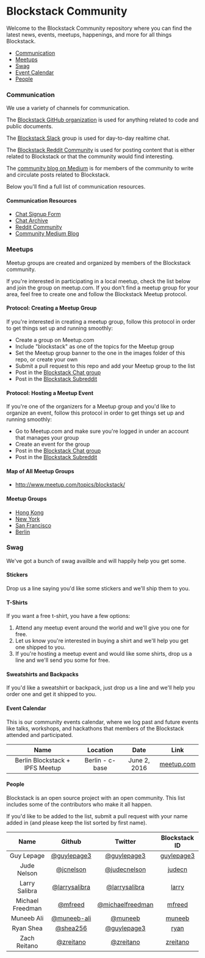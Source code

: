 # Blockstack Community

Welcome to the Blockstack Community repository where you can find the latest news, events, meetups, happenings, and more for all things Blockstack.

- [Communication](#communication)
- [Meetups](#meetups)
- [Swag](#swag)
- [Event Calendar](#event-calendar)
- [People](#people)

### Communication

We use a variety of channels for communication.

The [Blockstack GitHub organization](https://github.com/blockstack) is used for anything related to code and public documents.

The [Blockstack Slack](http://chat.blockstack.org/) group is used for day-to-day realtime chat.

The [Blockstack Reddit Community](https://www.reddit.com/r/blockstack) is used for posting content that is either related to Blockstack or that the community would find interesting.

The [community blog on Medium](https://blog.blockstack.org) is for members of the community to write and circulate posts related to Blockstack.

Below you'll find a full list of communication resources.

#### Communication Resources

- [Chat Signup Form](http://chat.blockstack.org/)
- [Chat Archive](http://blockstack.slackarchive.io/lounge/)
- [Reddit Community](https://www.reddit.com/r/blockstack)
- [Community Medium Blog](https://blog.blockstack.org/)

### Meetups

Meetup groups are created and organized by members of the Blockstack community.

If you're interested in participating in a local meetup, check the list below and join the group on meetup.com. If you don't find a meetup group for your area, feel free to create one and follow the Blockstack Meetup protocol.

#### Protocol: Creating a Meetup Group

If you're interested in creating a meetup group, follow this protocol in order to get things set up and running smoothly:

- Create a group on Meetup.com
- Include "blockstack" as one of the topics for the Meetup group
- Set the Meetup group banner to the one in the images folder of this repo, or create your own
- Submit a pull request to this repo and add your Meetup group to the list
- Post in the [Blockstack Chat group](http://chat.blockstack.org/)
- Post in the [Blockstack Subreddit](https://www.reddit.com/r/blockstack)

#### Protocol: Hosting a Meetup Event

If you're one of the organizers for a Meetup group and you'd like to organize an event, follow this protocol in order to get things set up and running smoothly:

- Go to Meetup.com and make sure you're logged in under an account that manages your group
- Create an event for the group
- Post in the [Blockstack Chat group](http://chat.blockstack.org/)
- Post in the [Blockstack Subreddit](https://www.reddit.com/r/blockstack)

#### Map of All Meetup Groups

- http://www.meetup.com/topics/blockstack/

#### Meetup Groups

- [Hong Kong](http://www.meetup.com/Blockstack-HK/)
- [New York](http://www.meetup.com/Blockstack-NYC/)
- [San Francisco](http://www.meetup.com/Blockstack-SF/)
- [Berlin](http://www.meetup.com/Blockstack-Berlin/)

### Swag

We've got a bunch of swag availble and will happily help you get some.

#### Stickers

Drop us a line saying you'd like some stickers and we'll ship them to you.

#### T-Shirts

If you want a free t-shirt, you have a few options:

1. Attend any meetup event around the world and we'll give you one for free.
2. Let us know you're interested in buying a shirt and we'll help you get one shipped to you.
3. If you're hosting a meetup event and would like some shirts, drop us a line and we'll send you some for free.

#### Sweatshirts and Backpacks

If you'd like a sweatshirt or backpack, just drop us a line and we'll help you order one and get it shipped to you.

#### Event Calendar

This is our community events calendar, where we log past and future events like talks, workshops, and hackathons that members of the Blockstack attended and participated.

Name                        | Location                      | Date                   | Link
:-------------------------: | :---------------------------: | :--------------------: | :-------:
Berlin Blockstack + IPFS Meetup       | Berlin - c-base               | June 2, 2016        | [meetup.com](http://www.meetup.com/Blockstack-Berlin/events/231428283/)


#### People

Blockstack is an open source project with an open community. This list includes some of the contributors who make it all happen.

If you'd like to be added to the list, submit a pull request with your name added in (and please keep the list sorted by first name).

Name | Github | Twitter | Blockstack ID
:--: | :----: | :-: | :-----:
Guy Lepage | [@guylepage3](//github.com/guylepage3) | [@guylepage3](https://twitter.com/guylepage3) | [guylepage3](https://onename.com/guylepage3)
Jude Nelson | [@jcnelson](//github.com/jcnelson) | [@judecnelson](https://twitter.com/judecnelson) | [judecn](https://onename.com/judecn)
Larry Salibra | [@larrysalibra](//github.com/larrysalibra) | [@larrysalibra](https://twitter.com/larrysalibra) | [larry](https://onename.com/larry)
Michael Freedman | [@mfreed](//github.com/mfreed) | [@michaelfreedman](https://twitter.com/michaelfreedman) | [mfreed](https://onename.com/mfreed)
Muneeb Ali | [@muneeb-ali](//github.com/muneeb-ali) | [@muneeb](https://twitter.com/muneeb) | [muneeb](https://onename.com/muneeb)
Ryan Shea | [@shea256](//github.com/shea256) | [@guylepage3](https://twitter.com/ryaneshea) | [ryan](https://onename.com/ryan)
Zach Reitano | [@zreitano](//github.com/zreitano) | [@zreitano](https://twitter.com/zreitano) | [zreitano](https://onename.com/zreitano)

